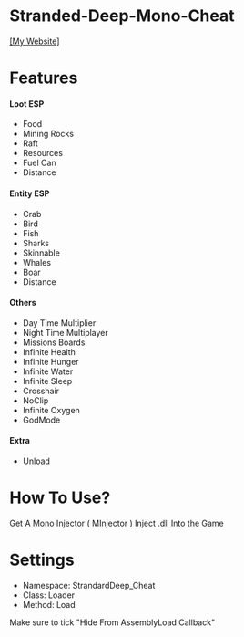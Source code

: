 # Stranded-Deep-Mono-Cheat
[[My Website]](https://theherobrine9.wixsite.com/website/)

# Features
#### Loot ESP
- Food
- Mining Rocks
- Raft
- Resources
- Fuel Can
- Distance

#### Entity ESP
- Crab
- Bird
- Fish
- Sharks
- Skinnable
- Whales
- Boar
- Distance

#### Others
- Day Time Multiplier
- Night Time Multiplayer
- Missions Boards
- Infinite Health
- Infinite Hunger
- Infinite Water
- Infinite Sleep
- Crosshair
- NoClip
- Infinite Oxygen
- GodMode

#### Extra
- Unload

# How To Use?
Get A Mono Injector ( MInjector )
Inject .dll Into the Game

# Settings
- Namespace: StrandardDeep_Cheat
- Class: Loader
- Method: Load

Make sure to tick "Hide From AssemblyLoad Callback"
